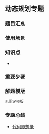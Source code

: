 ## 动态规划专题
### 题目汇总



### 使用场景


### 知识点
- 

### 重要步骤



### 解题模版
```go
无固定模版
```

### 专题总结
- [代码随想录](https://programmercarl.com/)